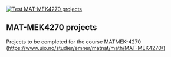 [![Test MAT-MEK4270 projects](https://github.com/coryab/matmek4270-course-projects/actions/workflows/matmek4270.yml/badge.svg)](https://github.com/coryab/matmek4270-course-projects/actions/workflows/matmek4270.yml)

## MAT-MEK4270 projects

Projects to be completed for the course MATMEK-4270 (https://www.uio.no/studier/emner/matnat/math/MAT-MEK4270/)
